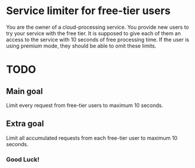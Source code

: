 # Service limiter for free-tier users

You are the owner of a cloud-processing service. You provide new
users to try your service with the free tier. It is supposed to give
each of them an access to the service with 10 seconds of free
processing time. If the user is using premium mode, they should be
able to omit these limits.


# TODO

## Main goal

Limit every request from free-tier users to maximum 10 seconds.

## Extra goal

Limit all accumulated requests from each free-tier user to maximum 10 seconds.


### Good Luck!